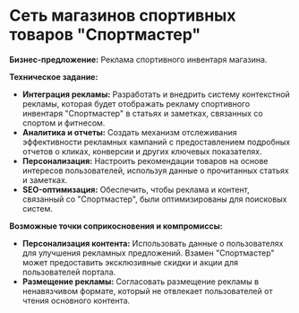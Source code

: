 # Сеть магазинов спортивных товаров "Спортмастер"
**Бизнес-предложение:** Реклама спортивного инвентаря магазина.

**Техническое задание:**
- **Интеграция рекламы:** Разработать и внедрить систему контекстной рекламы, которая будет отображать рекламу спортивного инвентаря "Спортмастер" в статьях и заметках, связанных со спортом и фитнесом.
- **Аналитика и отчеты:** Создать механизм отслеживания эффективности рекламных кампаний с предоставлением подробных отчетов о кликах, конверсии и других ключевых показателях.
- **Персонализация:** Настроить рекомендации товаров на основе интересов пользователей, используя данные о прочитанных статьях и заметках.
- **SEO-оптимизация:** Обеспечить, чтобы реклама и контент, связанный со "Спортмастер", были оптимизированы для поисковых систем.

**Возможные точки соприкосновения и компромиссы:**
- **Персонализация контента:** Использовать данные о пользователях для улучшения рекламных предложений. Взамен "Спортмастер" может предоставить эксклюзивные скидки и акции для пользователей портала.
- **Размещение рекламы:** Согласовать размещение рекламы в ненавязчивом формате, который не отвлекает пользователей от чтения основного контента.
